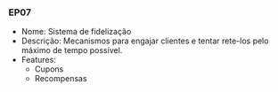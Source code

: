 ### EP07

- Nome: Sistema de fidelização
- Descrição: Mecanismos para engajar clientes e tentar rete-los pelo máximo de tempo possível.
- Features:
    * Cupons
    * Recompensas
